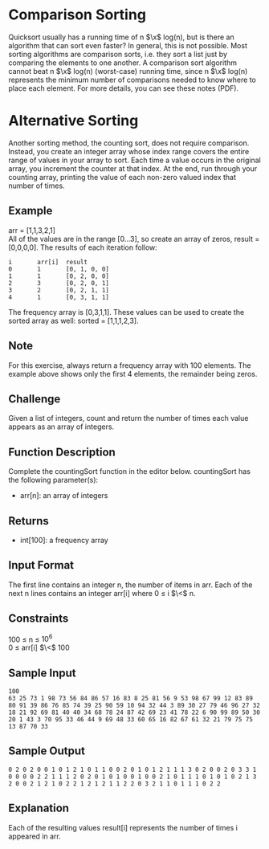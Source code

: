 # Comparison Sorting
Quicksort usually has a running time of n $\x$ log(n), but is there an algorithm that can sort even faster? In general, this is not possible. Most sorting algorithms are comparison sorts, i.e. they sort a list just by comparing the elements to one another. A comparison sort algorithm cannot beat n $\x$ log(n) (worst-case) running time, since n $\x$ log(n) represents the minimum number of comparisons needed to know where to place each element. For more details, you can see these notes (PDF).

# Alternative Sorting
Another sorting method, the counting sort, does not require comparison. Instead, you create an integer array whose index range covers the entire range of values in your array to sort. Each time a value occurs in the original array, you increment the counter at that index. At the end, run through your counting array, printing the value of each non-zero valued index that number of times.

## Example
arr = [1,1,3,2,1]\
All of the values are in the range [0...3], so create an array of zeros, result = [0,0,0,0]. The results of each iteration follow:

```
i	    arr[i]	result
0	    1	    [0, 1, 0, 0]
1	    1	    [0, 2, 0, 0]
2	    3	    [0, 2, 0, 1]
3	    2	    [0, 2, 1, 1]
4	    1	    [0, 3, 1, 1]
```

The frequency array is [0,3,1,1]. These values can be used to create the sorted array as well:
sorted = [1,1,1,2,3].

## Note
For this exercise, always return a frequency array with 100 elements. The example above shows only the first 4 elements, the remainder being zeros.

## Challenge
Given a list of integers, count and return the number of times each value appears as an array of integers.

## Function Description
Complete the countingSort function in the editor below.
countingSort has the following parameter(s):
- arr[n]: an array of integers

## Returns
- int[100]: a frequency array

## Input Format
The first line contains an integer n, the number of items in arr.
Each of the next n lines contains an integer arr[i] where 0 $\leq$ i $\<$ n.

## Constraints
100 $\leq$ n $\leq$ $10 ^6$\
0 $\leq$ arr[i] $\<$ 100


## Sample Input
```
100
63 25 73 1 98 73 56 84 86 57 16 83 8 25 81 56 9 53 98 67 99 12 83 89 80 91 39 86 76 85 74 39 25 90 59 10 94 32 44 3 89 30 27 79 46 96 27 32 18 21 92 69 81 40 40 34 68 78 24 87 42 69 23 41 78 22 6 90 99 89 50 30 20 1 43 3 70 95 33 46 44 9 69 48 33 60 65 16 82 67 61 32 21 79 75 75 13 87 70 33
```

## Sample Output
```
0 2 0 2 0 0 1 0 1 2 1 0 1 1 0 0 2 0 1 0 1 2 1 1 1 3 0 2 0 0 2 0 3 3 1 0 0 0 0 2 2 1 1 1 2 0 2 0 1 0 1 0 0 1 0 0 2 1 0 1 1 1 0 1 0 1 0 2 1 3 2 0 0 2 1 2 1 0 2 2 1 2 1 2 1 1 2 2 0 3 2 1 1 0 1 1 1 0 2 2
```

## Explanation
Each of the resulting values result[i] represents the number of times i appeared in arr.